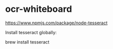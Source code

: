 # ocr-whiteboard
https://www.npmjs.com/package/node-tesseract

Install tesseract globally:

brew install tesseract